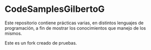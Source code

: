 # CodeSamplesGilbertoG

Este repositorio contiene prácticas varias, en distintos lenguajes de programación, a fin de mostrar los conocimientos que
manejo de los mismos.

Este es un fork creado de pruebas.
